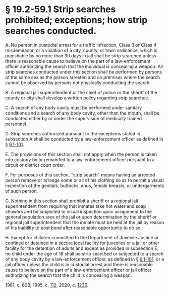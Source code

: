 # § 19.2-59.1 Strip searches prohibited; exceptions; how strip searches conducted.

<p>A. No person in custodial arrest for a traffic infraction, Class 3 or Class 4 misdemeanor, or a violation of a city, county, or town ordinance, which is punishable by no more than 30 days in jail shall be strip searched unless there is reasonable cause to believe on the part of a law-enforcement officer authorizing the search that the individual is concealing a weapon. All strip searches conducted under this section shall be performed by persons of the same sex as the person arrested and on premises where the search cannot be observed by persons not physically conducting the search.</p><p>B. A regional jail superintendent or the chief of police or the sheriff of the county or city shall develop a written policy regarding strip searches.</p><p>C. A search of any body cavity must be performed under sanitary conditions and a search of any body cavity, other than the mouth, shall be conducted either by or under the supervision of medically trained personnel.</p><p>D. Strip searches authorized pursuant to the exceptions stated in subsection A shall be conducted by a law-enforcement officer as defined in § <a href='/vacode/9.1-101/'>9.1-101</a>.</p><p>E. The provisions of this section shall not apply when the person is taken into custody by or remanded to a law-enforcement officer pursuant to a circuit or district court order.</p><p>F. For purposes of this section, "strip search" means having an arrested person remove or arrange some or all of his clothing so as to permit a visual inspection of the genitals, buttocks, anus, female breasts, or undergarments of such person.</p><p>G. Nothing in this section shall prohibit a sheriff or a regional jail superintendent from requiring that inmates take hot water and soap showers and be subjected to visual inspection upon assignment to the general population area of the jail or upon determination by the sheriff or regional jail superintendent that the inmate must be held at the jail by reason of his inability to post bond after reasonable opportunity to do so.</p><p>H. Except for children committed to the Department of Juvenile Justice or confined or detained in a secure local facility for juveniles or a jail or other facility for the detention of adults and except as provided in subsection E, no child under the age of 18 shall be strip searched or subjected to a search of any body cavity by a law-enforcement officer, as defined in § <a href='/vacode/9.1-101/'>9.1-101</a>, or a jail officer unless the child is in custodial arrest and there is reasonable cause to believe on the part of a law-enforcement officer or jail officer authorizing the search that the child is concealing a weapon.</p><p>1981, c. 608; 1995, c. <a href='http://lis.virginia.gov/cgi-bin/legp604.exe?951+ful+CHAP0112'>112</a>; 2020, c. <a href='http://lis.virginia.gov/cgi-bin/legp604.exe?201+ful+CHAP1236'>1236</a>.</p>